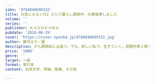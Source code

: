 ```yaml
---
isbn: '9784040699332'
title: 元気になるシカ2 ひとり暮らし闘病中、仕事復帰しました
volume: ''
series: ''
publisher: ＫＡＤＯＫＡＷＡ
pubdate: '2018-06-29'
cover: 'https://cover.openbd.jp/9784040699332.jpg'
author: 藤河るり／著
description: がん闘病前とは違う。でも、新しい私で、生きていく。話題作第２弾！
price: '1000'
genre: ''
target: 一般
format: 単行本
content: 日本文学、評論、随筆、その他

---
```


